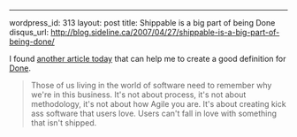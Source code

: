 --- 
wordpress_id: 313
layout: post
title: Shippable is a big part of being Done
disqus_url: http://blog.sideline.ca/2007/04/27/shippable-is-a-big-part-of-being-done/

<p>I found <a href="http://iqueryable.com/2007/02/15/AreYouAShipper.aspx">another article today</a> that can help me to create a good definition for <a href="http://www.sideline.ca/2007/04/08/what-does-done-mean/">Done</a>.</p>

<blockquote>
	Those of us living in the world of software need to remember why we're in this business.  It's not about process, it's not about methodology, it's not about how Agile you are. It's about creating kick ass software that users love.  Users can't fall in love with something that isn't shipped.
	</blockquote>
